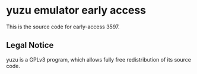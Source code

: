 yuzu emulator early access
=============

This is the source code for early-access 3597.

## Legal Notice

yuzu is a GPLv3 program, which allows fully free redistribution of its source code.